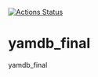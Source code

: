 [![Actions Status](https://github.com/GoIAnton/yamdb_final/workflows/yamdb_workflow/badge.svg)](https://github.com/GoIAnton/yamdb_final/actions)

# yamdb_final
yamdb_final
